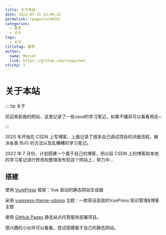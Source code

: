 ```yaml
---
title: 关于本站
date: 2022-07-15 14:46:23
permalink: /pages/ec4e5b/
categories:
  - 更多
  - 关于
tags:
  - 关于
titleTag: 推荐
author: 
  name: Marvel
  link: https://github.com/zouquchen
sticky: 1
---
```

# 关于本站

::: tip 关于

欢迎来到我的网站，这里记录了一些Java的学习笔记，如果不嫌弃可以看看再走~

:::

2020 年开始在 CSDN 上写博客，上面记录了很多自己调试项目的详细流程，解决各类 BUG 的方法以及乱糟糟的学习笔记。

2022 年 7 月份，计划搭建一个属于自己的博客，把以前 CSDN 上的博客和本地的学习笔记进行修改和整理发布到这个网站上，努力中...

<!-- more -->



## 搭建

使用 [VurePress](https://vuepress.vuejs.org/zh/) 框架：Vue 驱动的静态网站生成器

采用 [vuepress-theme-vdoing](https://doc.xugaoyi.com/) 主题：一款简洁高效的VuePress 知识管理&博客 主题

使用 [GitHub Pages](https://docs.github.com/cn/pages) 静态站点托管服务部署项目。



感兴趣的小伙伴可以看看，尝试搭建属于自己的静态网站。
